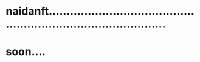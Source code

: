# naidanft......................................................................................
# soon....
